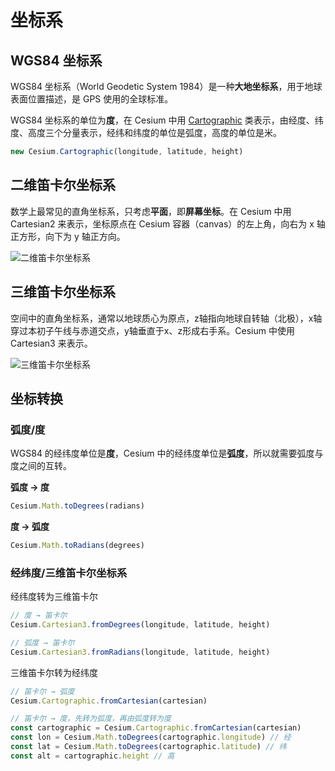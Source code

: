 # 坐标系

## WGS84 坐标系

WGS84 坐标系（World Geodetic System 1984）是一种**大地坐标系**，用于地球表面位置描述，是 GPS 使用的全球标准。

WGS84 坐标系的单位为**度**，在 Cesium 中用 [Cartographic](https://cesium.com/learn/cesiumjs/ref-doc/Cartographic.html) 类表示，由经度、纬度、高度三个分量表示，经纬和纬度的单位是弧度，高度的单位是米。

```js
new Cesium.Cartographic(longitude, latitude, height)
```

## 二维笛卡尔坐标系

数学上最常见的直角坐标系，只考虑**平面**，即**屏幕坐标**。在 Cesium 中用 Cartesian2 来表示，坐标原点在 Cesium 容器（canvas）的左上角，向右为 x 轴正方形，向下为 y 轴正方向。

![二维笛卡尔坐标系](/imgs/Cartesian2.svg)

## 三维笛卡尔坐标系

空间中的直角坐标系，通常以地球质心为原点，z轴指向地球自转轴（北极），x轴穿过本初子午线与赤道交点，y轴垂直于x、z形成右手系。Cesium 中使用 Cartesian3 来表示。

![三维笛卡尔坐标系](/imgs/Cartesian3.png)

## 坐标转换

### 弧度/度

WGS84 的经纬度单位是**度**，Cesium 中的经纬度单位是**弧度**，所以就需要弧度与度之间的互转。

**弧度 → 度**

```js
Cesium.Math.toDegrees(radians)
```

**度 → 弧度**

```js
Cesium.Math.toRadians(degrees)
```

### 经纬度/三维笛卡尔坐标系

经纬度转为三维笛卡尔

```js
// 度 → 笛卡尔
Cesium.Cartesian3.fromDegrees(longitude, latitude, height)

// 弧度 → 笛卡尔
Cesium.Cartesian3.fromRadians(longitude, latitude, height)
```

三维笛卡尔转为经纬度

```js
// 笛卡尔 → 弧度
Cesium.Cartographic.fromCartesian(cartesian)

// 笛卡尔 → 度，先转为弧度，再由弧度转为度
const cartographic = Cesium.Cartographic.fromCartesian(cartesian)
const lon = Cesium.Math.toDegrees(cartographic.longitude) // 经
const lat = Cesium.Math.toDegrees(cartographic.latitude) // 纬
const alt = cartographic.height // 高
```